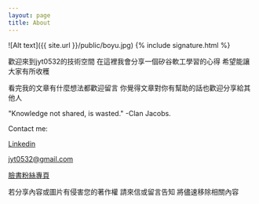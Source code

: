 ```yaml
---
layout: page
title: About
---
```

![Alt text]({{ site.url }}/public/boyu.jpg)
{% include signature.html %}

歡迎來到jyt0532的技術空間 在這裡我會分享一個矽谷軟工學習的心得 希望能讓大家有所收穫

看完我的文章有什麼想法都歡迎留言 
你覺得文章對你有幫助的話也歡迎分享給其他人

"Knowledge not shared, is wasted." -Clan Jacobs.


Contact me:

[Linkedin](https://www.linkedin.com/in/boyuchiang/)

[jyt0532@gmail.com](mailto:jyt0532@gmail.com)

[臉書粉絲專頁](https://www.facebook.com/接歪踢-252939558582948/)

若分享內容或圖片有侵害您的著作權 請來信或留言告知 將儘速移除相關內容
